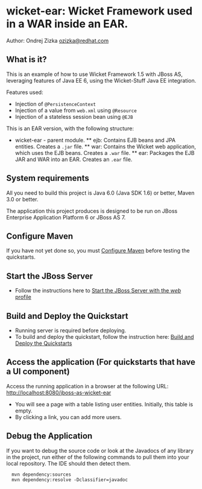 wicket-ear: Wicket Framework used in a WAR inside an EAR.
=========================================================

Author: Ondrej Zizka <ozizka@redhat.com>



What is it?
-----------

This is an example of how to use Wicket Framework 1.5 with JBoss AS, leveraging features of Java EE 6, using the Wicket-Stuff Java EE integration.

Features used:

 * Injection of `@PersistenceContext`
 * Injection of a value from `web.xml` using `@Resource`
 * Injection of a stateless session bean using `@EJB`

This is an EAR version, with the following structure:

* wicket-ear - parent module.
** ejb: Contains EJB beans and JPA entities. Creates a `.jar` file.
** war: Contains the Wicket web application, which uses the EJB beans. Creates a `.war` file.
** ear: Packages the EJB JAR and WAR into an EAR. Creates an `.ear` file.



System requirements
-------------------

All you need to build this project is Java 6.0 (Java SDK 1.6) or better, Maven 3.0 or better.

The application this project produces is designed to be run on JBoss Enterprise Application Platform 6 or JBoss AS 7. 

 
Configure Maven
---------------

If you have not yet done so, you must [Configure Maven](../README.html/#mavenconfiguration) before testing the quickstarts.



Start the JBoss Server
----------------------

 *  Follow the instructions here to [Start the JBoss Server with the _web_ profile](../README.html#startserverweb)


Build and Deploy the Quickstart
-------------------------------

 * Running server is required before deploying.
 * To build and deploy the quickstart, follow the instruction here: [Build and Deploy the Quickstarts](../README.html/#buildanddeploy)


Access the application (For quickstarts that have a UI component)
----------------------

Access the running application in a browser at the following URL:  [http://localhost:8080/jboss-as-wicket-ear](http://localhost:8080/jboss-as-wicket-ear)

 * You will see a page with a table listing user entities. Initially, this table is empty.
 * By clicking a link, you can add more users.



Debug the Application
------------------------------------

If you want to debug the source code or look at the Javadocs of any library in the project, 
run either of the following commands to pull them into your local repository. The IDE should then detect them.

      mvn dependency:sources
      mvn dependency:resolve -Dclassifier=javadoc
